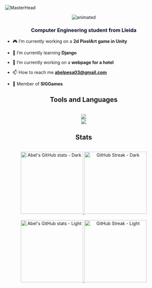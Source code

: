 ![MasterHead](https://user-images.githubusercontent.com/74038190/225813708-98b745f2-7d22-48cf-9150-083f1b00d6c9.gif)

<p align="center">
  <img src="https://github.com/Abelitux/Abelitux/assets/22718557/b174da52-c1be-4d26-9e44-0769c9caf245" alt="animated" />
</p>

<h3 align="center"><font color="#07122e">Computer Engineering student from Lleida</font></h3>

- 🎮 I’m currently working on a **2d PixelArt game in Unity**

- 🌱 I’m currently learning **Django**

- 🏨 I’m currently working on a **webpage for a hotel**

- 📫 How to reach me **abelpesa03@gmail.com**

- 🚀 Member of **SIGGames**

<h2 align="center">Tools and Languages</h3>
<br/>
<div align="center">
  <a href="https://skillicons.dev">
    <img src="https://skillicons.dev/icons?i=ps,pr,ae,ai,figma,blender,autocad,unity" /><br>
    <img src="https://skillicons.dev/icons?i=java,python,c,cs,cpp,idea,vscode,linux" />
  </a>
</div>

<h2 align="center">Stats</h2>
<br/>
<div align=center>
  <a href="https://github.com/Abelitux/github-readme-stats#gh-dark-mode-only">
    <!--     <img height=200 align="center" src="https://github-readme-stats.vercel.app/api?username=Abelitux&show_icons=true&hide_border=true&bg_color=07122e&text_color=0583ef&include_all_commits=true&rank_icon=github&text_bold=false&ring_color=ffffff" alt="Abel's GitHub stats - Light">     -->
    <img height=200 src="https://github-readme-stats.vercel.app/api?username=Abelitux&show_icons=true&hide_border=true&bg_color=DEG,85C3D7,005AB6&text_color=ffffff&icon_color=daccda&title_color=ffffff&include_all_commits=true&rank_icon=github&text_bold=false&ring_color=ffffff" alt="Abel's GitHub stats - Dark">
    <!--     <img height=200 src="https://github-readme-stats.vercel.app/api?username=Abelitux&show_icons=true&hide_border=true&theme=react&include_all_commits=true&rank_icon=github" alt="Abel's GitHub stats - Dark">     -->
  </a>
  <a href="https://git.io/streak-stats#gh-dark-mode-only" />
    <!--     <img height=200 width=525 align="center" src="https://github-readme-stats.vercel.app/api/top-langs/?username=Abelitux&layout=donut" />     -->
    <img height=200 src="https://streak-stats.demolab.com?user=Abelitux&theme=graywhite&background=45%2C0061C3%2C050C21&sideLabels=D3D3D3&border=E4E2E2&dates=A2A2A2&currStreakNum=FFFFFF&ring=286CC6&fire=5FD9FF&currStreakLabel=DBDBDB&sideNums=C8FFFE" alt="GitHub Streak - Dark" />
  </a>
</div>
<br/>

<div align=center>
  <a href="https://github.com/Abelitux/github-readme-stats#gh-light-mode-only">
    <img height=200 src="https://github-readme-stats.vercel.app/api?username=Abelitux&show_icons=true&hide_border=true&bg_color=DEG,85C3D7,005AB6&text_color=ffffff&icon_color=daccda&title_color=ffffff&include_all_commits=true&rank_icon=github&text_bold=false&ring_color=ffffff" alt="Abel's GitHub stats - Light">
    <!--     <img height=200 src="https://github-readme-stats.vercel.app/api?username=Abelitux&show_icons=true&border_color=818080&theme=graywhite&include_all_commits=true&rank_icon=github" alt="Abel's GitHub stats - Light">
  </a>     -->
  <a href="https://git.io/streak-stats#gh-light-mode-only" />
    <!--     <img height=200 width=525 align="center" src="https://github-readme-stats.vercel.app/api/top-langs/?username=Abelitux&layout=donut" />     -->
    <img height=200 src="https://streak-stats.demolab.com?user=Abelitux&theme=graywhite&background=45%2C0061C3%2C050C21&sideLabels=D3D3D3&border=E4E2E2&dates=A2A2A2&currStreakNum=FFFFFF&ring=286CC6&fire=5FD9FF&currStreakLabel=DBDBDB&sideNums=C8FFFE" alt="GitHub Streak - Light" />
  </a>
</div>
